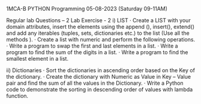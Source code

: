 1MCA-B PYTHON Programming 
05-08-2023 (Saturday 09-11AM)
 
Regular lab Questions – 2
 		Lab Exercise - 2
i)       LIST
·       Create a LIST with your domain attributes, insert the elements using the append (), insert(), extend() and add any iterables (tuples, sets, dictionaries etc.) to the list (Use all the methods ).
·       Create a list with numeric and perform the following operations.
·       Write a program to swap the first and last elements in a list.
·       Write a program to find the sum of the digits in a list.
·       Write a program to find the smallest element in a list.

ii)    Dictionaries
·      Sort the dictionaries in ascending order based on the Key of the dictionary.
·      Create the dictionary with Numeric as Value in Key – Value pair and find the sum of all the values in the Dictionary.
·      Write a Python code to demonstrate the sorting in descending order of values with lambda function.
 
